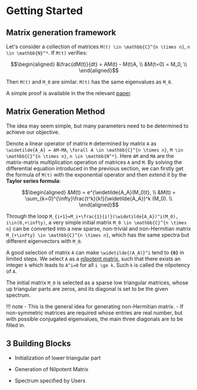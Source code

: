 # Getting Started

## Matrix generation framework

Let's consider a collection of matrices ``M(t) \in \mathbb{C}^{n \times n}``, ``n \in \mathbb{N}^*``. If ``M(t)`` verifies:

```math
\begin{aligned}
&\frac{dM(t)}{dt} = AM(t) - M(t)A, \\
&M(t=0) = M_0, \\
\end{aligned}
```

Then ``M(t)`` and ``M_0`` are similar. ``M(t)`` has the same eigenvalues as ``M_0``.

A simple proof is available in the the relevant [paper](citing.md).

## Matrix Generation Method

The idea may seem simple, but many parameters need to be determined to achieve our objective.

Denote a linear operator of matrix ``M`` determined by matrix ``A`` as ``\widetilde{A_A} = AM-MA``, ``\forall A \in \mathbb{C}^{n \times n}``, ``M \in \mathbb{C}^{n \times n}``, ``n \in \mathbb{N^*}``. Here ``AM`` and ``MA`` are the matrix-matrix multiplication operation of matrices ``A`` and ``M``. By solving the differential equation introduced in the previous section, we can firstly get the formula of ``M(t)`` with the exponential operator and then extend it by the __Taylor series formula__:

```math
\begin{aligned}
&M(t) = e^{\widetilde{A_A}(M_0)t}, \\
&M(t) = \sum_{k=0}^{\infty}\frac{t^k}{k!}(\widetilde{A_A})^k (M_0). \\
\end{aligned}
```

Through the loop ``M_{i+1}=M_i+\frac{1}{i!}(\widetilde{A_A})^i(M_0), i\in(0,+\infty)``, a very simple initial matrix ``M_0 \in \mathbb{C}^{n \times n}`` can be converted into a new sparse, non-trivial and non-Hermitian matrix ``M_{+\infty} \in \mathbb{C}^{n \times n}``, which has the same spectra but different eigenvectors with ``M_0``.

A good selection of matrix ``A`` can make ``\widetilde{(A_A)}^i`` tend to __``{0}``__ in limited steps. We select ``A`` as a [nilpotent matrix](https://en.wikipedia.org/wiki/Nilpotent_matrix), such that there exists an integer ``k`` which leads to ``A^i=0`` for all ``i \ge k``. Such ``k`` is called the nilpotency of ``A``.

The initial matrix ``M_0`` is selected as a sparse low triangular matrices, whose up triangular parts are zeros, and its diagonal is set to be the given spectrum.

!!! note
    - This is the general idea for generating non-Hermitian matrix.
    - If non-symmetric matrices are required whose entries are real number, but with possible conjugated eigenvalues, the main three diagonals are to be filled in.


## 3 Building Blocks

- Initialization of lower triangular part

- Generation of Nilpotent Matrix

- Spectrum specified by Users
